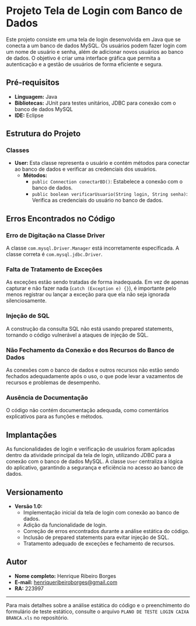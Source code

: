 # Projeto Tela de Login com Banco de Dados

Este projeto consiste em uma tela de login desenvolvida em Java que se conecta a um banco de dados MySQL. Os usuários podem fazer login com um nome de usuário e senha, além de adicionar novos usuários ao banco de dados. O objetivo é criar uma interface gráfica que permita a autenticação e a gestão de usuários de forma eficiente e segura.

## Pré-requisitos

- **Linguagem:** Java
- **Bibliotecas:** JUnit para testes unitários, JDBC para conexão com o banco de dados MySQL
- **IDE:** Eclipse

## Estrutura do Projeto

### Classes

- **User:** Esta classe representa o usuário e contém métodos para conectar ao banco de dados e verificar as credenciais dos usuários.
  - **Métodos:**
    - `public Connection conectarBD()`: Estabelece a conexão com o banco de dados.
    - `public boolean verificarUsuario(String login, String senha)`: Verifica as credenciais do usuário no banco de dados.

## Erros Encontrados no Código

### Erro de Digitação na Classe Driver
A classe `com.mysql.Driver.Manager` está incorretamente especificada. A classe correta é `com.mysql.jdbc.Driver`.

### Falta de Tratamento de Exceções
As exceções estão sendo tratadas de forma inadequada. Em vez de apenas capturar e não fazer nada (`catch (Exception e) {}`), é importante pelo menos registrar ou lançar a exceção para que ela não seja ignorada silenciosamente.

### Injeção de SQL
A construção da consulta SQL não está usando prepared statements, tornando o código vulnerável a ataques de injeção de SQL.

### Não Fechamento da Conexão e dos Recursos do Banco de Dados
As conexões com o banco de dados e outros recursos não estão sendo fechados adequadamente após o uso, o que pode levar a vazamentos de recursos e problemas de desempenho.

### Ausência de Documentação
O código não contém documentação adequada, como comentários explicativos para as funções e métodos.

## Implantações

As funcionalidades de login e verificação de usuários foram aplicadas dentro da atividade principal da tela de login, utilizando JDBC para a conexão com o banco de dados MySQL. A classe `User` centraliza a lógica do aplicativo, garantindo a segurança e eficiência no acesso ao banco de dados.

## Versionamento

- **Versão 1.0:**
  - Implementação inicial da tela de login com conexão ao banco de dados.
  - Adição da funcionalidade de login.
  - Correção de erros encontrados durante a análise estática do código.
  - Inclusão de prepared statements para evitar injeção de SQL.
  - Tratamento adequado de exceções e fechamento de recursos.

## Autor

- **Nome completo:** Henrique Ribeiro Borges
- **E-mail:** henriqueribeiroborges@gmail.com
- **RA:** 223997

---

Para mais detalhes sobre a análise estática do código e o preenchimento do formulário de teste estático, consulte o arquivo `PLANO DE TESTE LOGIN CAIXA BRANCA.xls` no repositório.
